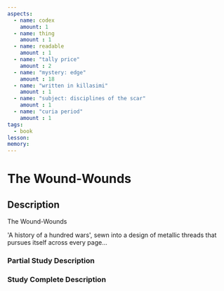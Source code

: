 ```yaml
---
aspects: 
  - name: codex
    amount: 1
  - name: thing
    amount : 1
  - name: readable
    amount : 1
  - name: "tally price"
    amount : 2
  - name: "mystery: edge"
    amount : 18
  - name: "written in killasimi"
    amount : 1
  - name: "subject: disciplines of the scar"
    amount : 1
  - name: "curia period"
    amount : 1
tags:
  - book
lesson: 
memory: 
---
```


# The Wound-Wounds

## Description
The Wound-Wounds

'A history of a hundred wars', sewn into a design of metallic threads that pursues itself across every page...
### Partial Study Description

### Study Complete Description
